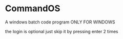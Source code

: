# CommandOS
A windows batch code program
ONLY FOR WINDOWS

the login is optional just skip it by pressing enter 2 times


